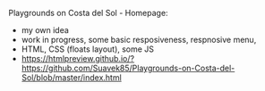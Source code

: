 Playgrounds on Costa del Sol - Homepage:

- my own idea
- work in progress, some basic resposiveness, respnosive menu, 
- HTML, CSS (floats layout), some JS
- https://htmlpreview.github.io/?https://github.com/Suavek85/Playgrounds-on-Costa-del-Sol/blob/master/index.html
